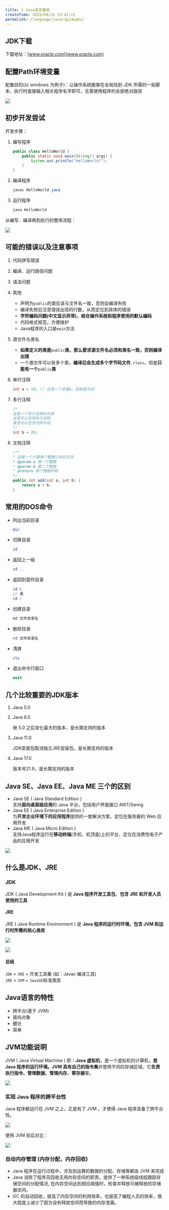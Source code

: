 ```yaml
---
title: 1 Java语言基础
createTime: 2025/08/22 23:42:21
permalink: /language/java/1pj4wq5u/
---
```


## JDK下载

下载地址：[www.oracle.com](www.oracle.com)

## 配置Path环境变量

配置目的(以 windows 为例子)：让操作系统能够在全局找到 JDK 所需的一些脚本，执行时直接输入相关程序名字即可，无需使用程序的全部绝对路径

![](https://cdn.nlark.com/yuque/0/2024/png/2447732/1731327407332-20d6b450-46d7-4e73-89e8-4f9d0b8d25f8.png?x-oss-process=image%2Fformat%2Cwebp)

## 初步开发尝试

开发步骤：

1. 编写程序

    ```java
    public class HelloWorld {
        public static void main(String[] args) {
            System.out.println("HelloWorld!");
        }
    }
    ```

2. 编译程序

    ```powershell
    javac HelloWorld.java
    ```

3. 运行程序

    ```powershell
    java HelloWorld
    ```

从编写、编译再到执行的整体流程：

![](https://cdn.nlark.com/yuque/0/2024/png/2447732/1733397597250-48f3f979-89f3-4008-84b1-2f5f810b5e44.png)

## 可能的错误以及注意事项

1. 代码拼写错误
2. 编译、运行路径问题
3. 语法问题
4. 其他

    - 声明为`public`的类应该与文件名一致，否则会编译失败
    - 编译失败后注意错误出现的行数，从而定位到具体的错误
    - **字符编码问题(中文显示异常)，结合操作系统和程序使用的默认编码**
    - 代码格式规范，方便维护
    - Java程序的入口是`main`方法

5. 源文件与类名

    - **如果定义的类是**`public`**类，那么要求源文件名必须和类名一致，否则编译出错**
    - 一个源文件可以有多个类，**编译后会生成多个字节码文件**`.class`，但是**只能有一个**`public`**类**

6. 单行注释

    ```java
    int a = 10; // 这是一个变量a，初始值为10
    ```

7. 多行注释

    ```java
    /*
    这是一个多行注释的示例
    这里可以写很多行说明
    甚至可以包含代码片段
    */
    int b = 20;
    ```

8. 文档注释

    ```java
    /**
    * 这是一个计算两个整数之和的方法
    * @param a 第一个整数
    * @param b 第二个整数
    * @return 两个整数的和
    */
    public int add(int a, int b) {
        return a + b;
    }
    ```

## 常用的DOS命令

- 列出当前目录

    ```powershell
    dir
    ```

- 切换目录

    ```powershell
    cd
    ```

- 返回上一级

    ```powershell
    cd ..
    ```

- 返回到盘符目录

    ```powershell
    cd \
    // 或
    cd /
    ```

- 创建目录

    ```powershell
    md 文件目录名
    ```

- 删除目录

    ```powershell
    rd 文件目录名
    ```

- 清屏

    ```powershell
    cls
    ```

- 退出命令行窗口

    ```powershell
    exit
    ```

## 几个比较重要的JDK版本

1. Java 5.0
2. Java 8.0

    继 5.0 之后变化最大的版本，是长期支持的版本

3. Java 11.0

    JDK安装包取消独立JRE安装包，是长期支持的版本

4. Java 17.0

    版本号21.9，是长期支持的版本

## Java SE、Java EE、Java ME 三个的区别

- Java SE ( Java Standard Edition )  
  支持**面向桌面级应用**的 Java 平台，包括用户界面接口 AWT/Swing
- Java EE ( Java Enterprise Edition )  
  为**开发企业环境下的应用程序**提供的一套解决方案，定位在服务器的 Web 应用开发
- Java ME ( Java Micro Edition )  
  支持Java程序运行在**移动终端**(手机、机顶盒)上的平台，定位在消费性电子产品的应用开发

![](https://cdn.nlark.com/yuque/0/2024/png/2447732/1733397703792-2ab52440-465c-4d68-a8ce-19d16e9d7e0c.png)

## 什么是JDK、JRE

### JDK

JDK ( Java Development Kit ) 是 **Java 程序开发工具包**，**包含 JRE 和开发人员使用的工具**

#### JRE

JRE ( Java Runtime Environment ) 是 **Java 程序的运行时环境，包含 JVM 和运行时所需的核心类库**

![](https://cdn.nlark.com/yuque/0/2024/png/2447732/1733397708476-5d5bba9e-8f85-4339-8301-aea49c36f9d9.png)

![](https://cdn.nlark.com/yuque/0/2024/png/2447732/1733397716894-44ed43de-c2ed-4ada-acb1-b78f972d4ee6.png)

#### 总结

`JDK` = `JRE` + 开发工具集 (如：Javac 编译工具)  
`JRE` = `JVM` + `JavaSE`标准类库

## Java语言的特性

- 跨平台(基于 JVM)
- 面向对象
- 健壮
- 简单

## JVM功能说明

JVM ( Java Virtual Machine ) 即：**Java 虚拟机**，是一个虚拟机的计算机，**是 Java 程序的运行环境。**JVM 具**有自己的指令集**并使用不同的存储区域，它**负责执行指令、管理数据、管理内存、寄存器**等。

![](https://cdn.nlark.com/yuque/0/2024/png/2447732/1733397728158-a0817e75-5560-4f1a-b441-95b4d1af4f2f.png)

### 实现 Java 程序的跨平台性

Java 程序都运行在 JVM 之上，正是有了 JVM ，才使得 Java 程序具备了跨平台性。

![](https://cdn.nlark.com/yuque/0/2024/png/2447732/1733397737500-fec62778-d6ca-45c9-a31d-2e7fc020355a.png)

使用 JVM 前后对比：

![](https://cdn.nlark.com/yuque/0/2024/png/2447732/1733397745088-6133def8-abb8-4e10-95ce-fd0ba028ee77.png)

### 自动内存管理 (内存分配、内存回收)

- Java 程序在运行过程中，涉及到运算的数据的分配、存储等都由 JVM 来完成
- Java 消除了程序员回收无用内存空间的职责。提供了一种系统级线程跟踪存储空间的分配情况, 在内存空间达到相应阈值时，检查并释放可被释放的存储器空间。
- GC 的自动回收，提高了内存空间的利用效率，也提高了编程人员的效率，很大程度上减少了因为没有释放空间而导致的内存泄漏。
